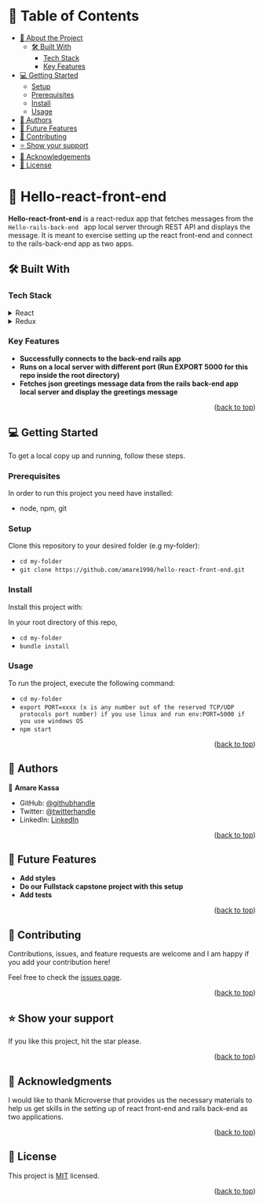 # 📗 Table of Contents

- [📖 About the Project](#about-project)
  - [🛠 Built With](#built-with)
    - [Tech Stack](#tech-stack)
    - [Key Features](#key-features)
- [💻 Getting Started](#getting-started)
  - [Setup](#setup)
  - [Prerequisites](#prerequisites)
  - [Install](#install)
  - [Usage](#usage)
- [👥 Authors](#authors)
- [🔭 Future Features](#future-features)
- [🤝 Contributing](#contributing)
- [⭐️ Show your support](#support)
- [🙏 Acknowledgements](#acknowledgements)
- [📝 License](#license)

# 📖 Hello-react-front-end <a name="about-project"></a>

**Hello-react-front-end** is a react-redux app that fetches messages from the  `  Hello-rails-back-end  ` app local server through REST API and displays the message. It is meant to exercise setting up the react front-end and connect to the rails-back-end app as two apps.

## 🛠 Built With <a name="built-with"></a>

### Tech Stack <a name="tech-stack"></a>


<details>
  <summary>React</summary>
  <ul>
    <li><a href="https://reactjs.org/">React.js</a></li>
  </ul>
</details>

<details>
  <summary>Redux</summary>
  <ul>
    <li><a href="https://redux.js.org/">Redux</a></li>
  </ul>
</details>


### Key Features <a name="key-features"></a>


- **Successfully connects to the back-end rails app**
- **Runs on a local server with different port (Run EXPORT 5000 for this repo inside the root directory)**
- **Fetches json greetings message data from the rails back-end app local server and display the greetings message**

<p align="right">(<a href="#readme-top">back to top</a>)</p>


## 💻 Getting Started <a name="getting-started"></a>


To get a local copy up and running, follow these steps.

### Prerequisites

In order to run this project you need have installed:

- node, npm, git

### Setup

Clone this repository to your desired folder (e.g my-folder):

  - `cd my-folder`
  - `git clone https://github.com/amare1990/hello-react-front-end.git`


### Install

Install this project with:

In your root directory of this repo,
- `cd my-folder`
- `bundle install`

### Usage

To run the project, execute the following command:

- `cd my-folder`
- `export PORT=xxxx (x is any number out of the reserved TCP/UDP protocols port number) if you use linux and run env:PORT=5000 if you use windows OS`
- `npm start`


<p align="right">(<a href="#readme-top">back to top</a>)</p>


## 👥 Authors <a name="authors"></a>


👤 **Amare Kassa**

- GitHub: [@githubhandle](https://github.com/amare1990)
- Twitter: [@twitterhandle](https://twitter.com/amaremek)
- LinkedIn: [LinkedIn](https://www.linkedin.com/in/amaremek/)


<p align="right">(<a href="#readme-top">back to top</a>)</p>


## 🔭 Future Features <a name="future-features"></a>


-  **Add styles**
-  **Do our Fullstack capstone project with this setup**
-  **Add tests**

<p align="right">(<a href="#readme-top">back to top</a>)</p>


## 🤝 Contributing <a name="contributing"></a>

Contributions, issues, and feature requests are welcome and I am happy if you add your contribution here!

Feel free to check the [issues page](https://github.com/amare1990/hello-react-front-end/issues).

<p align="right">(<a href="#readme-top">back to top</a>)</p>


## ⭐️ Show your support <a name="support"></a>


If you like this project, hit the star please.

<p align="right">(<a href="#readme-top">back to top</a>)</p>


## 🙏 Acknowledgments <a name="acknowledgements"></a>


I would like to thank Microverse that provides us the necessary materials to help us get skills in the setting up of react front-end and rails back-end as two applications.

<p align="right">(<a href="#readme-top">back to top</a>)</p>


## 📝 License <a name="license"></a>

This project is [MIT](./LICENSE) licensed.

<p align="right">(<a href="#readme-top">back to top</a>)</p>
